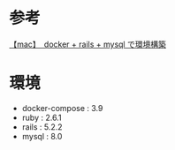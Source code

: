 # 参考

[【mac】　docker + rails + mysql で環境構築](https://qiita.com/Kashitu/items/37be180df84486405e49)

# 環境

- docker-compose : 3.9
- ruby : 2.6.1
- rails : 5.2.2
- mysql : 8.0
